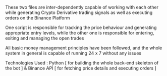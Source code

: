 These two files are inter-dependently capable of working with each other while generating Crypto Derivative trading signals as well as executing orders on the Binance Platform

One script is responsible for tracking the price behaviour and generating appropriate entry levels, while the other one is responsible for entering, exiting and managing the open trades

All basic money management principles have been followed, and the whole system in general is capable of running 24 x 7 without any issues

Technologies Used : Python [ for building the whole back-end skeleton of the bot ] & Binance API [ for fetching price details and executing orders ]
